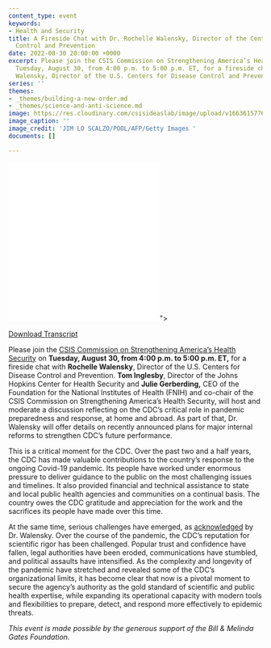```yaml
---
content_type: event
keywords:
- Health and Security
title: A Fireside Chat with Dr. Rochelle Walensky, Director of the Centers for Disease
  Control and Prevention
date: 2022-08-30 20:00:00 +0000
excerpt: Please join the CSIS Commission on Strengthening America’s Health Security on
  Tuesday, August 30, from 4:00 p.m. to 5:00 p.m. ET, for a fireside chat with Rochelle
  Walensky, Director of the U.S. Centers for Disease Control and Prevention.
series: ''
themes:
- _themes/building-a-new-order.md
- _themes/science-and-anti-science.md
image: https://res.cloudinary.com/csisideaslab/image/upload/v1663615776/health-commission/GettyImages-1232981506_002_il9ars.jpg
image_caption: ''
image_credit: 'JIM LO SCALZO/POOL/AFP/Getty Images '
documents: []

---
```

<div class="video-wrapper post-feature-video"> <iframe allow="autoplay; encrypted-media" allowfullscreen="" frameborder="0" src="<iframe width="560" height="315" src="https://www.youtube.com/embed/R8pEUsZlcuE" title="YouTube video player" frameborder="0" allow="accelerometer; autoplay; clipboard-write; encrypted-media; gyroscope; picture-in-picture" allowfullscreen></iframe>"></iframe> </div>

[Download Transcript](https://csis-website-prod.s3.amazonaws.com/s3fs-public/event/220830_Walensky_transcript.pdf?Ym_EvXJxit68OaQnSNX6tiTDK3pjwtYQ)

Please join the [CSIS Commission on Strengthening America’s Health Security](https://healthsecurity.csis.org/) on **Tuesday, August 30, from 4:00 p.m. to 5:00 p.m. ET,** for a fireside chat with **Rochelle Walensky**, Director of the U.S. Centers for Disease Control and Prevention. **Tom Inglesby**, Director of the Johns Hopkins Center for Health Security and **Julie Gerberding,** CEO of the Foundation for the National Institutes of Health (FNIH) and co-chair of the CSIS Commission on Strengthening America’s Health Security, will host and moderate a discussion reflecting on the CDC’s critical role in pandemic preparedness and response, at home and abroad. As part of that, Dr. Walensky will offer details on recently announced plans for major internal reforms to strengthen CDC’s future performance.

This is a critical moment for the CDC. Over the past two and a half years, the CDC has made valuable contributions to the country’s response to the ongoing Covid-19 pandemic. Its people have worked under enormous pressure to deliver guidance to the public on the most challenging issues and timelines. It also provided financial and technical assistance to state and local public health agencies and communities on a continual basis. The country owes the CDC gratitude and appreciation for the work and the sacrifices its people have made over this time.

At the same time, serious challenges have emerged, as [acknowledged](https://www.nytimes.com/2022/08/17/us/politics/cdc-rochelle-walensky-covid.html) by Dr. Walensky. Over the course of the pandemic, the CDC’s reputation for scientific rigor has been challenged. Popular trust and confidence have fallen, legal authorities have been eroded, communications have stumbled, and political assaults have intensified. As the complexity and longevity of the pandemic have stretched and revealed some of the CDC’s organizational limits, it has become clear that now is a pivotal moment to secure the agency’s authority as the gold standard of scientific and public health expertise, while expanding its operational capacity with modern tools and flexibilities to prepare, detect, and respond more effectively to epidemic threats.

_This event is made possible by the generous support of the Bill & Melinda Gates Foundation._